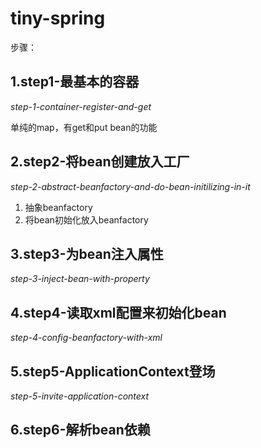 tiny-spring
=====

步骤：

## 1.step1-最基本的容器
*step-1-container-register-and-get*

单纯的map，有get和put bean的功能

## 2.step2-将bean创建放入工厂
*step-2-abstract-beanfactory-and-do-bean-initilizing-in-it*

1. 抽象beanfactory
2. 将bean初始化放入beanfactory
	
## 3.step3-为bean注入属性
*step-3-inject-bean-with-property*

## 4.step4-读取xml配置来初始化bean
*step-4-config-beanfactory-with-xml*

## 5.step5-ApplicationContext登场
*step-5-invite-application-context*

## 6.step6-解析bean依赖
